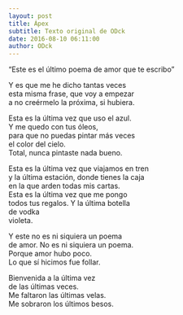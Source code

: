 ```yaml
---
layout: post
title: Ápex
subtitle: Texto original de ODck
date: 2016-08-10 06:11:00
author: ODck
---
```


“Este es el último poema de amor que te escribo”

Y es que me he dicho tantas veces  
esta misma frase, que voy a empezar  
a no creérmelo la próxima, si hubiera.  

Esta es la última vez que uso el azul.  
Y me quedo con tus óleos,  
para que no puedas pintar más veces  
el color del cielo.  
Total, nunca pintaste nada bueno.  

Esta es la última vez que viajamos en tren  
y la última estación, donde tienes la caja  
en la que arden todas mis cartas.  
Esta es la última vez que me pongo  
todos tus regalos. Y la última botella  
de vodka  
violeta.  

Y este no es ni siquiera un poema  
de amor. No es ni siquiera un poema.  
Porque amor hubo poco.  
Lo que sí hicimos fue follar.  

Bienvenida a la última vez  
de las últimas veces.  
Me faltaron las últimas velas.  
Me sobraron los últimos besos.  